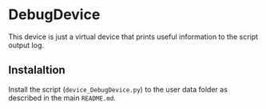 # DebugDevice
This device is just a virtual device that prints useful information to the script output log.

## Instalaltion
Install the script (`device_DebugDevice.py`) to the user data folder as described in the main `README.md`.